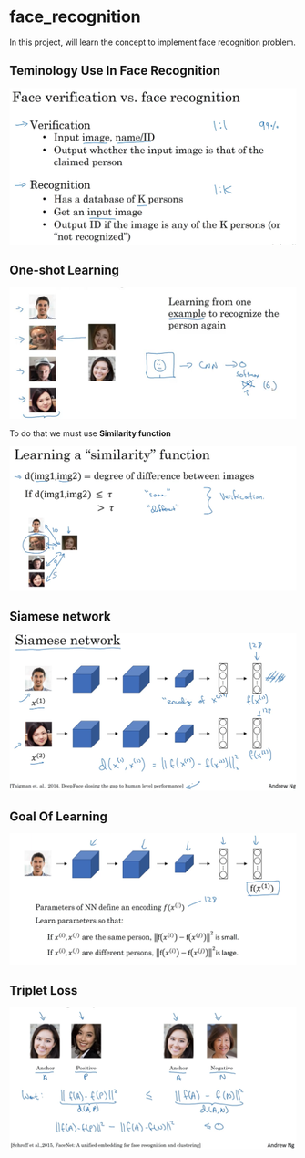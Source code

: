 # face_recognition
In this project, will learn the concept to implement face recognition problem.

## Teminology Use In Face Recognition

![image](images/1.png)

## One-shot Learning 

![image](images/2.png)

To do that we must use **Similarity function**

![image](images/3.png)

## Siamese network

![images](images/5.png)

## Goal Of Learning

![image](images/6.png)

## Triplet Loss 

![image](images/7.png)